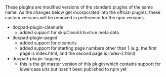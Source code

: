 These plugins are modified versions of the standard plugins of the same name. As the changes below get incorporated into the official plugins, these custom versions will be removed in preference for the npm versions.

* docpad-plugin-cleanurls
    * added support for skipCleanUrls=true meta data
* docpad-plugin-paged
    * added support for cleanurls
    * added support for starting page numbers other than 1 (e.g. the first page is index.html, and the second page is index-2.html)
* docpad-plugin-tagging
    * this is the git master version of this plugin which contains support for lowercase urls but hasn't been published to npm yet
